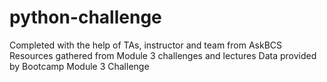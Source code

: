 # python-challenge
Completed with the help of TAs, instructor and team from AskBCS
Resources gathered from Module 3 challenges and lectures
Data provided by Bootcamp Module 3 Challenge
